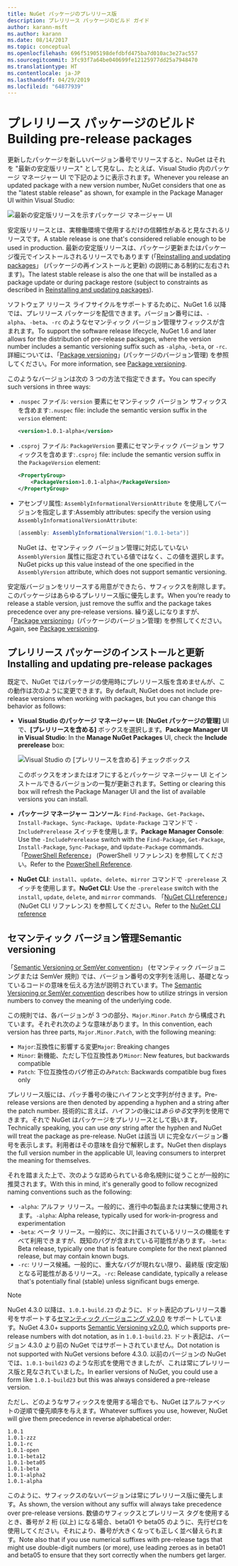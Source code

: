 ```yaml
---
title: NuGet パッケージのプレリリース版
description: プレリリース パッケージのビルド ガイド
author: karann-msft
ms.author: karann
ms.date: 08/14/2017
ms.topic: conceptual
ms.openlocfilehash: 696f51905198defdbfd475ba7d010ac3e27ac557
ms.sourcegitcommit: 3fc93f7a64be040699fe12125977dd25a7948470
ms.translationtype: HT
ms.contentlocale: ja-JP
ms.lasthandoff: 04/29/2019
ms.locfileid: "64877939"
---
```

# <a name="building-pre-release-packages"></a><span data-ttu-id="e1c33-103">プレリリース パッケージのビルド</span><span class="sxs-lookup"><span data-stu-id="e1c33-103">Building pre-release packages</span></span>

<span data-ttu-id="e1c33-104">更新したパッケージを新しいバージョン番号でリリースすると、NuGet はそれを "最新の安定版リリース" として見なし、たとえば、Visual Studio 内のパッケージ マネージャー UI で下記のように表示されます。</span><span class="sxs-lookup"><span data-stu-id="e1c33-104">Whenever you release an updated package with a new version number, NuGet considers that one as the "latest stable release" as shown, for example in the Package Manager UI within Visual Studio:</span></span>

![最新の安定版リリースを示すパッケージ マネージャー UI](media/Prerelease_01-LatestStable.png)

<span data-ttu-id="e1c33-106">安定版リリースとは、実稼働環境で使用するだけの信頼性があると見なされるリリースです。</span><span class="sxs-lookup"><span data-stu-id="e1c33-106">A stable release is one that's considered reliable enough to be used in production.</span></span> <span data-ttu-id="e1c33-107">最新の安定版リリースは、パッケージ更新またはパッケージ復元でインストールされるリリースでもあります (「[Reinstalling and updating packages](../consume-packages/reinstalling-and-updating-packages.md)」 (パッケージの再インストールと更新) の説明にある制約に左右されます)。</span><span class="sxs-lookup"><span data-stu-id="e1c33-107">The latest stable release is also the one that will be installed as a package update or during package restore (subject to constraints as described in [Reinstalling and updating packages](../consume-packages/reinstalling-and-updating-packages.md)).</span></span>

<span data-ttu-id="e1c33-108">ソフトウェア リリース ライフサイクルをサポートするために、NuGet 1.6 以降では、プレリリース パッケージを配信できます。バージョン番号には、`-alpha`、`-beta`、`-rc` のようなセマンティック バージョン管理サフィックスが含まれます。</span><span class="sxs-lookup"><span data-stu-id="e1c33-108">To support the software release lifecycle, NuGet 1.6 and later allows for the distribution of pre-release packages, where the version number includes a semantic versioning suffix such as `-alpha`, `-beta`, or `-rc`.</span></span> <span data-ttu-id="e1c33-109">詳細については、「[Package versioning](../reference/package-versioning.md#pre-release-versions)」(パッケージのバージョン管理) を参照してください。</span><span class="sxs-lookup"><span data-stu-id="e1c33-109">For more information, see [Package versioning](../reference/package-versioning.md#pre-release-versions).</span></span>

<span data-ttu-id="e1c33-110">このようなバージョンは次の 3 つの方法で指定できます。</span><span class="sxs-lookup"><span data-stu-id="e1c33-110">You can specify such versions in three ways:</span></span>

- <span data-ttu-id="e1c33-111">`.nuspec` ファイル: `version` 要素にセマンティック バージョン サフィックスを含めます:</span><span class="sxs-lookup"><span data-stu-id="e1c33-111">`.nuspec` file: include the semantic version suffix in the `version` element:</span></span>

    ```xml
    <version>1.0.1-alpha</version>
    ```

- <span data-ttu-id="e1c33-112">`.csproj` ファイル: `PackageVersion` 要素にセマンティック バージョン サフィックスを含めます:</span><span class="sxs-lookup"><span data-stu-id="e1c33-112">`.csproj` file: include the semantic version suffix in the `PackageVersion` element:</span></span>

    ```xml
    <PropertyGroup>
        <PackageVersion>1.0.1-alpha</PackageVersion>
    </PropertyGroup>
    ```

- <span data-ttu-id="e1c33-113">アセンブリ属性: `AssemblyInformationalVersionAttribute` を使用してバージョンを指定します:</span><span class="sxs-lookup"><span data-stu-id="e1c33-113">Assembly attributes: specify the version using `AssemblyInformationalVersionAttribute`:</span></span>

    ```cs
    [assembly: AssemblyInformationalVersion("1.0.1-beta")]
    ```

    <span data-ttu-id="e1c33-114">NuGet は、セマンティック バージョン管理に対応していない `AssemblyVersion` 属性に指定されている値ではなく、この値を選択します。</span><span class="sxs-lookup"><span data-stu-id="e1c33-114">NuGet picks up this value instead of the one specified in the `AssemblyVersion` attribute, which does not support semantic versioning.</span></span>

<span data-ttu-id="e1c33-115">安定版バージョンをリリースする用意ができたら、サフィックスを削除します。このパッケージはあらゆるプレリリース版に優先します。</span><span class="sxs-lookup"><span data-stu-id="e1c33-115">When you’re ready to release a stable version, just remove the suffix and the package takes precedence over any pre-release versions.</span></span> <span data-ttu-id="e1c33-116">繰り返しになりますが、「[Package versioning](../reference/package-versioning.md#pre-release-versions)」(パッケージのバージョン管理) を参照してください。</span><span class="sxs-lookup"><span data-stu-id="e1c33-116">Again, see [Package versioning](../reference/package-versioning.md#pre-release-versions).</span></span>

## <a name="installing-and-updating-pre-release-packages"></a><span data-ttu-id="e1c33-117">プレリリース パッケージのインストールと更新</span><span class="sxs-lookup"><span data-stu-id="e1c33-117">Installing and updating pre-release packages</span></span>

<span data-ttu-id="e1c33-118">既定で、NuGet ではパッケージの使用時にプレリリース版を含めませんが、この動作は次のように変更できます。</span><span class="sxs-lookup"><span data-stu-id="e1c33-118">By default, NuGet does not include pre-release versions when working with packages, but you can change this behavior as follows:</span></span>

- <span data-ttu-id="e1c33-119">**Visual Studio のパッケージ マネージャー UI**: **[NuGet パッケージの管理]** UI で、**[プレリリースを含める]** ボックスを選択します。</span><span class="sxs-lookup"><span data-stu-id="e1c33-119">**Package Manager UI in Visual Studio**: In the **Manage NuGet Packages** UI, check the **Include prerelease** box:</span></span>

    ![Visual Studio の [プレリリースを含める] チェックボックス](media/Prerelease_02-CheckPrerelease.png)

    <span data-ttu-id="e1c33-121">このボックスをオンまたはオフにするとパッケージ マネージャー UI とインストールできるバージョンの一覧が更新されます。</span><span class="sxs-lookup"><span data-stu-id="e1c33-121">Setting or clearing this box will refresh the Package Manager UI and the list of available versions you can install.</span></span>

- <span data-ttu-id="e1c33-122">**パッケージ マネージャー コンソール**: `Find-Package`、`Get-Package`、`Install-Package`、`Sync-Package`、`Update-Package` コマンドで `-IncludePrerelease` スイッチを使用します。</span><span class="sxs-lookup"><span data-stu-id="e1c33-122">**Package Manager Console**: Use the `-IncludePrerelease` switch with the `Find-Package`, `Get-Package`, `Install-Package`, `Sync-Package`, and `Update-Package` commands.</span></span> <span data-ttu-id="e1c33-123">「[PowerShell Reference](../tools/powershell-reference.md)」 (PowerShell リファレンス) を参照してください。</span><span class="sxs-lookup"><span data-stu-id="e1c33-123">Refer to the [PowerShell Reference](../tools/powershell-reference.md).</span></span>

- <span data-ttu-id="e1c33-124">**NuGet CLI**: `install`、`update`、`delete`、`mirror` コマンドで `-prerelease` スイッチを使用します。</span><span class="sxs-lookup"><span data-stu-id="e1c33-124">**NuGet CLI**: Use the `-prerelease` switch with the `install`, `update`, `delete`, and `mirror` commands.</span></span> <span data-ttu-id="e1c33-125">「[NuGet CLI reference](../tools/nuget-exe-cli-reference.md)」(NuGet CLI リファレンス) を参照してください。</span><span class="sxs-lookup"><span data-stu-id="e1c33-125">Refer to the [NuGet CLI reference](../tools/nuget-exe-cli-reference.md)</span></span>

## <a name="semantic-versioning"></a><span data-ttu-id="e1c33-126">セマンティック バージョン管理</span><span class="sxs-lookup"><span data-stu-id="e1c33-126">Semantic versioning</span></span>

<span data-ttu-id="e1c33-127">「[Semantic Versioning or SemVer convention](http://semver.org/spec/v1.0.0.html)」 (セマンティック バージョニングまたは SemVer 規則) では、バージョン番号の文字列を活用し、基礎となっているコードの意味を伝える方法が説明されています。</span><span class="sxs-lookup"><span data-stu-id="e1c33-127">The [Semantic Versioning or SemVer convention](http://semver.org/spec/v1.0.0.html) describes how to utilize strings in version numbers to convey the meaning of the underlying code.</span></span>

<span data-ttu-id="e1c33-128">この規則では、各バージョンが 3 つの部分、`Major.Minor.Patch` から構成されています。それぞれ次のような意味があります。</span><span class="sxs-lookup"><span data-stu-id="e1c33-128">In this convention, each version has three parts, `Major.Minor.Patch`, with the following meaning:</span></span>

- <span data-ttu-id="e1c33-129">`Major`:互換性に影響する変更</span><span class="sxs-lookup"><span data-stu-id="e1c33-129">`Major`: Breaking changes</span></span>
- <span data-ttu-id="e1c33-130">`Minor`: 新機能、ただし下位互換性あり</span><span class="sxs-lookup"><span data-stu-id="e1c33-130">`Minor`: New features, but backwards compatible</span></span>
- <span data-ttu-id="e1c33-131">`Patch`: 下位互換性のバグ修正のみ</span><span class="sxs-lookup"><span data-stu-id="e1c33-131">`Patch`: Backwards compatible bug fixes only</span></span>

<span data-ttu-id="e1c33-132">プレリリース版には、パッチ番号の後にハイフンと文字列が付きます。</span><span class="sxs-lookup"><span data-stu-id="e1c33-132">Pre-release versions are then denoted by appending a hyphen and a string after the patch number.</span></span> <span data-ttu-id="e1c33-133">技術的に言えば、ハイフンの後には*あらゆる*文字列を使用できます。それで NuGet はパッケージをプレリリースとして扱います。</span><span class="sxs-lookup"><span data-stu-id="e1c33-133">Technically speaking, you can use *any* string after the hyphen and NuGet will treat the package as pre-release.</span></span> <span data-ttu-id="e1c33-134">NuGet は該当 UI に完全なバージョン番号を表示します。利用者はその意味を自分で解釈します。</span><span class="sxs-lookup"><span data-stu-id="e1c33-134">NuGet then displays the full version number in the applicable UI, leaving consumers to interpret the meaning for themselves.</span></span>

<span data-ttu-id="e1c33-135">それを踏まえた上で、次のような認められている命名規則に従うことが一般的に推奨されます。</span><span class="sxs-lookup"><span data-stu-id="e1c33-135">With this in mind, it's generally good to follow recognized naming conventions such as the following:</span></span>

- <span data-ttu-id="e1c33-136">`-alpha`: アルファ リリース。一般的に、進行中の製品または実験に使用されます。</span><span class="sxs-lookup"><span data-stu-id="e1c33-136">`-alpha`: Alpha release, typically used for work-in-progress and experimentation</span></span>
- <span data-ttu-id="e1c33-137">`-beta`: ベータ リリース。一般的に、次に計画されているリリースの機能をすべて利用できますが、既知のバグが含まれている可能性があります。</span><span class="sxs-lookup"><span data-stu-id="e1c33-137">`-beta`: Beta release, typically one that is feature complete for the next planned release, but may contain known bugs.</span></span>
- <span data-ttu-id="e1c33-138">`-rc`: リリース候補。一般的に、重大なバグが現れない限り、最終版 (安定版) となる可能性があるリリース。</span><span class="sxs-lookup"><span data-stu-id="e1c33-138">`-rc`: Release candidate, typically a release that's potentially final (stable) unless significant bugs emerge.</span></span>

> [!Note]
> <span data-ttu-id="e1c33-139">NuGet 4.3.0 以降は、`1.0.1-build.23` のように、ドット表記のプレリリース番号をサポートする[セマンティック バージョニング v2.0.0](http://semver.org/spec/v2.0.0.html) をサポートしています。</span><span class="sxs-lookup"><span data-stu-id="e1c33-139">NuGet 4.3.0+ supports [Semantic Versioning v2.0.0](http://semver.org/spec/v2.0.0.html), which supports pre-release numbers with dot notation, as in `1.0.1-build.23`.</span></span> <span data-ttu-id="e1c33-140">ドット表記は、バージョン 4.3.0 より前の NuGet ではサポートされていません。</span><span class="sxs-lookup"><span data-stu-id="e1c33-140">Dot notation is not supported with NuGet versions before 4.3.0.</span></span> <span data-ttu-id="e1c33-141">以前のバージョンの NuGet では、`1.0.1-build23` のような形式を使用できましたが、これは常にプレリリース版と見なされていました。</span><span class="sxs-lookup"><span data-stu-id="e1c33-141">In earlier versions of NuGet, you could use a form like `1.0.1-build23` but this was always considered a pre-release version.</span></span>

<span data-ttu-id="e1c33-142">ただし、どのようなサフィックスを使用する場合でも、NuGet はアルファベットの逆順で優先順序を与えます。</span><span class="sxs-lookup"><span data-stu-id="e1c33-142">Whatever suffixes you use, however, NuGet will give them precedence in reverse alphabetical order:</span></span>

    1.0.1
    1.0.1-zzz
    1.0.1-rc
    1.0.1-open
    1.0.1-beta12
    1.0.1-beta05
    1.0.1-beta
    1.0.1-alpha2
    1.0.1-alpha

<span data-ttu-id="e1c33-143">このように、サフィックスのないバージョンは常にプレリリース版に優先します。</span><span class="sxs-lookup"><span data-stu-id="e1c33-143">As shown, the version without any suffix will always take precedence over pre-release versions.</span></span> <span data-ttu-id="e1c33-144">数値のサフィックスとプレリリース タグを使用するとき、番号が 2 桁 (以上) になる場合、beta01 や beta05 のように、先行ゼロを使用してください。それにより、番号が大きくなっても正しく並べ替えられます。</span><span class="sxs-lookup"><span data-stu-id="e1c33-144">Note also that if you use numerical suffixes with pre-release tags that might use double-digit numbers (or more), use leading zeroes as in beta01 and beta05 to ensure that they sort correctly when the numbers get larger.</span></span>
